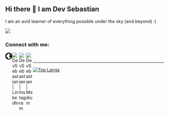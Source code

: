 ## Hi there 👋 I am Dev Sebastian
I am an avid learner of everything possible under the sky (and beyond) :)

<img src="https://github-readme-stats.vercel.app/api?username=DevSebastian&&show_icons=true">

### Connect with me:
[<img align="left" alt="DevSebastian" width="22px" src="https://raw.githubusercontent.com/iconic/open-iconic/master/svg/globe.svg" />][website]
[<img align="left" alt="DevSebastian | LinkedIn" width="22px" src="https://github.com/shalinguyen/socialicious/blob/master/svg/icon_linkedin-sign.svg" />][linkedin]
[<img align="left" alt="DevSebastian | Instagram" width="22px" src="https://github.com/shalinguyen/socialicious/blob/master/svg/icon_instagram-sign.svg" />][instagram]
[<img align="left" alt="DevSebastian | Medium" width="22px" src="https://github.com/shalinguyen/socialicious/blob/master/svg/icon_medium-sign.svg" />][medium]
<br />

---
[![Top Langs](https://github-readme-stats.vercel.app/api/top-langs/?username=devsebastian&layout=compact)](https://github.com/anuraghazra/github-readme-stats)


[website]: https://devsebastian.netlify.com/
[twitter]: https://twitter.com/idevsebastian
[instagram]: https://www.instagram.com/devsebastian
[linkedin]: https://www.linkedin.com/in/devsebastian
[medium]: https://medium.com/@devsebastian
